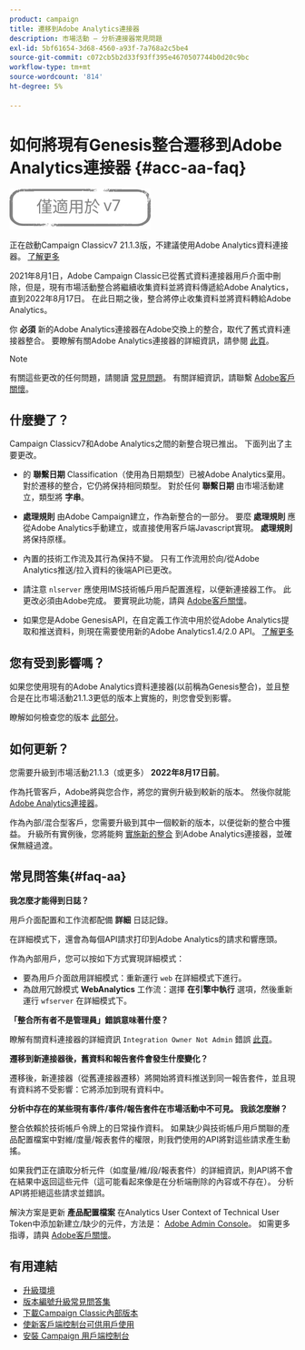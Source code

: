 ```yaml
---
product: campaign
title: 遷移到Adobe Analytics連接器
description: 市場活動 — 分析連接器常見問題
exl-id: 5bf61654-3d68-4560-a93f-7a768a2c5be4
source-git-commit: c072cb5b2d33f93ff395e4670507744b0d20c9bc
workflow-type: tm+mt
source-wordcount: '814'
ht-degree: 5%

---
```


# 如何將現有Genesis整合遷移到Adobe Analytics連接器 {#acc-aa-faq}

![](../../assets/v7-only.svg)

正在啟動Campaign Classicv7 21.1.3版，不建議使用Adobe Analytics資料連接器。 [了解更多](https://experienceleague.adobe.com/docs/analytics/import/dataconnectors/data-connectors-eol.html)

2021年8月1日，Adobe Campaign Classic已從舊式資料連接器用戶介面中刪除，但是，現有市場活動整合將繼續收集資料並將資料傳遞給Adobe Analytics，直到2022年8月17日。 在此日期之後，整合將停止收集資料並將資料轉給Adobe Analytics。

你 **必須** 新的Adobe Analytics連接器在Adobe交換上的整合，取代了舊式資料連接器整合。 要瞭解有關Adobe Analytics連接器的詳細資訊，請參閱 [此頁](../../platform/using/adobe-analytics-connector.md)。

>[!NOTE]
>
>有關這些更改的任何問題，請閱讀 [常見問題](#faq-aa)。 有關詳細資訊，請聯繫 [Adobe客戶關懷](https://helpx.adobe.com/tw/enterprise/admin-guide.html/enterprise/using/support-for-experience-cloud.ug.html)。

## 什麼變了？

Campaign Classicv7和Adobe Analytics之間的新整合現已推出。 下面列出了主要更改。

* 的 **聯繫日期** Classification（使用為日期類型）已被Adobe Analytics棄用。 對於遷移的整合，它仍將保持相同類型。 對於任何 **聯繫日期** 由市場活動建立，類型將 **字串**。

* **處理規則** 由Adobe Campaign建立，作為新整合的一部分。 要麼 **處理規則** 應從Adobe Analytics手動建立，或直接使用客戶端Javascript實現。 **處理規則** 將保持原樣。

* 內置的技術工作流及其行為保持不變。 只有工作流用於向/從Adobe Analytics推送/拉入資料的後端API已更改。

* 請注意 `nlserver` 應使用IMS技術帳戶用戶配置進程，以便新連接器工作。 此更改必須由Adobe完成。 要實現此功能，請與 [Adobe客戶關懷](https://helpx.adobe.com/enterprise/admin-guide.html/enterprise/using/support-for-experience-cloud.ug.html)。

* 如果您是Adobe GenesisAPI，在自定義工作流中用於從Adobe Analytics提取和推送資料，則現在需要使用新的Adobe Analytics1.4/2.0 API。 [了解更多](https://adobeexchangeec.zendesk.com/hc/en-us/articles/360047148832-Replacements-for-Data-Connector-API-calls)

## 您有受到影響嗎？

如果您使用現有的Adobe Analytics資料連接器(以前稱為Genesis整合)，並且整合是在比市場活動21.1.3更低的版本上實施的，則您會受到影響。

瞭解如何檢查您的版本 [此部分](../../platform/using/launching-adobe-campaign.md#getting-your-campaign-version)。

## 如何更新？

您需要升級到市場活動21.1.3（或更多） **2022年8月17日前**。

作為托管客戶，Adobe將與您合作，將您的實例升級到較新的版本。 然後你就能 [Adobe Analytics連接器](../../platform/using/adobe-analytics-connector.md)。

作為內部/混合型客戶，您需要升級到其中一個較新的版本，以便從新的整合中獲益。
升級所有實例後，您將能夠 [實施新的整合](../../platform/using/adobe-analytics-provisioning.md) 到Adobe Analytics連接器，並確保無縫過渡。

## 常見問答集{#faq-aa}

**我怎麼才能得到日誌？**

用戶介面配置和工作流都配備 **詳細** 日誌記錄。

在詳細模式下，還會為每個API請求打印到Adobe Analytics的請求和響應頭。

作為內部用戶，您可以按如下方式實現詳細模式：

* 要為用戶介面啟用詳細模式：重新運行 `web` 在詳細模式下進行。
* 為啟用冗餘模式 **WebAnalytics** 工作流：選擇 **在引擎中執行** 選項，然後重新運行 `wfserver` 在詳細模式下。

**「整合所有者不是管理員」錯誤意味著什麼？**

瞭解有關資料連接器的詳細資訊 `Integration Owner Not Admin` 錯誤 [此頁](https://adobeexchangeec.zendesk.com/hc/en-us/articles/360035167932-Adobe-Analytics-Data-Connectors-Integration-Owner-Not-Admin-Error)。

**遷移到新連接器後，舊資料和報告套件會發生什麼變化？**

遷移後，新連接器（從舊連接器遷移）將開始將資料推送到同一報告套件，並且現有資料將不受影響：它將添加到現有資料中。

**分析中存在的某些現有事件/事件/報告套件在市場活動中不可見。 我該怎麼辦？**

整合依賴於技術帳戶令牌上的日常操作資料。 如果缺少與技術帳戶用戶關聯的產品配置檔案中對維/度量/報表套件的權限，則我們使用的API將對這些請求產生動搖。

如果我們正在讀取分析元件（如度量/維/段/報表套件）的詳細資訊，則API將不會在結果中返回這些元件（這可能看起來像是在分析端刪除的內容或不存在）。 分析API將拒絕這些請求並錯誤。

解決方案是更新 **產品配置檔案** 在Analytics User Context of Technical User Token中添加新建立/缺少的元件，方法是： [Adobe Admin Console](https://adminconsole.adobe.com/)。 如需更多指導，請與 [Adobe客戶關懷](https://helpx.adobe.com/enterprise/admin-guide.html/enterprise/using/support-for-experience-cloud.ug.html)。

## 有用連結

* [升級環境](../../production/using/build-upgrade.md)
* [版本編號升級常見問答集](../../platform/using/faq-build-upgrade.md)
* [下載Campaign Classic內部版本](https://experience.adobe.com/#/downloads/content/software-distribution/en/campaign.html)
* [使新客戶端控制台可供用戶使用](../../installation/using/client-console-availability-for-windows.md)
* [安裝 Campaign 用戶端控制台](../../installation/using/installing-the-client-console.md)
